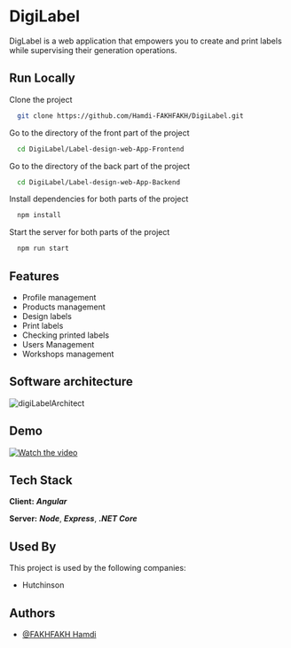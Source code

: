 
# DigiLabel

DigLabel is a web application that empowers you to create and print labels while supervising their generation operations.



## Run Locally

Clone the project

```bash
  git clone https://github.com/Hamdi-FAKHFAKH/DigiLabel.git
```

Go to the directory of the front part of the project

```bash
  cd DigiLabel/Label-design-web-App-Frontend
```

Go to the directory of the back part of the project

```bash
  cd DigiLabel/Label-design-web-App-Backend
```

Install dependencies for both parts of the project

```bash
  npm install
```
Start the server for both parts of the project

```bash
  npm run start
```


## Features

- Profile management
- Products management
- Design labels
- Print labels
- Checking printed labels
- Users Management
- Workshops management


## Software architecture
![digiLabelArchitect](https://github.com/Hamdi-FAKHFAKH/DigiLabel/assets/98355331/09c9cbbc-b879-485c-98d5-fab5d7df3868)


## Demo


[![Watch the video](https://img.youtube.com/vi/1yZHMaLe8O0/maxresdefault.jpg)](https://youtu.be/1yZHMaLe8O0)

## Tech Stack

**Client:** ***Angular***

**Server:** ***Node***, ***Express***, ***.NET Core***


## Used By

This project is used by the following companies:
- Hutchinson


## Authors

- [@FAKHFAKH Hamdi](https://github.com/Hamdi-FAKHFAKH)

